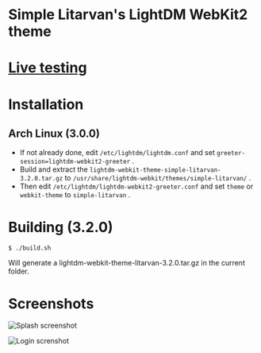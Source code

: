 # Simple Litarvan's LightDM WebKit2 theme

# [Live testing](https://samuel-vitorino.github.io/lightdm-simple-litarvan/)

# Installation

## Arch Linux (3.0.0)

* If not already done, edit `/etc/lightdm/lightdm.conf` and set `greeter-session=lightdm-webkit2-greeter` .
* Build and extract the `lightdm-webkit-theme-simple-litarvan-3.2.0.tar.gz` to `/usr/share/lightdm-webkit/themes/simple-litarvan/` .
* Then edit `/etc/lightdm/lightdm-webkit2-greeter.conf` and set `theme` or `webkit-theme` to `simple-litarvan` .

# Building (3.2.0)

```
$ ./build.sh
```

Will generate a lightdm-webkit-theme-litarvan-3.2.0.tar.gz in the current folder.

# Screenshots

![Splash screenshot](https://samuel-vitorino.github.io/lightdm-simple-litarvan/splash_view.png)

![Login screnshot](https://samuel-vitorino.github.io/lightdm-simple-litarvan/login_view.png)
